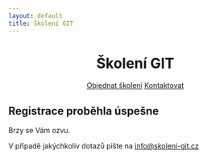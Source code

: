 ```yaml
---
layout: default
title: Školení GIT
---
```


<div class="header">
    <center>
        <h1>Školení GIT</h1>
        <a href="/registrace.html" class="btn btn-large btn-success">Objednat školení</a>
        <a href="#kontakt" class="btn btn-large btn-success">Kontaktovat</a>
    </center>
</div>


## Registrace proběhla úspešne

Brzy se Vám ozvu.

V případě jakýchkoliv dotazů pište na <info@skoleni-git.cz>


